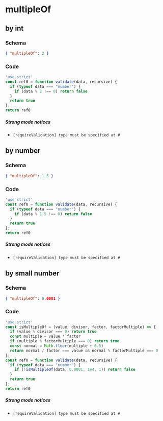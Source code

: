 # multipleOf

## by int

### Schema

```json
{ "multipleOf": 2 }
```

### Code

```js
'use strict'
const ref0 = function validate(data, recursive) {
  if (typeof data === "number") {
    if (data % 2 !== 0) return false
  }
  return true
};
return ref0
```

##### Strong mode notices

 * `[requireValidation] type must be specified at #`


## by number

### Schema

```json
{ "multipleOf": 1.5 }
```

### Code

```js
'use strict'
const ref0 = function validate(data, recursive) {
  if (typeof data === "number") {
    if (data % 1.5 !== 0) return false
  }
  return true
};
return ref0
```

##### Strong mode notices

 * `[requireValidation] type must be specified at #`


## by small number

### Schema

```json
{ "multipleOf": 0.0001 }
```

### Code

```js
'use strict'
const isMultipleOf = (value, divisor, factor, factorMultiple) => {
  if (value % divisor === 0) return true
  const multiple = value * factor
  if (multiple % factorMultiple === 0) return true
  const normal = Math.floor(multiple + 0.5)
  return normal / factor === value && normal % factorMultiple === 0
};
const ref0 = function validate(data, recursive) {
  if (typeof data === "number") {
    if (!isMultipleOf(data, 0.0001, 1e4, 1)) return false
  }
  return true
};
return ref0
```

##### Strong mode notices

 * `[requireValidation] type must be specified at #`

